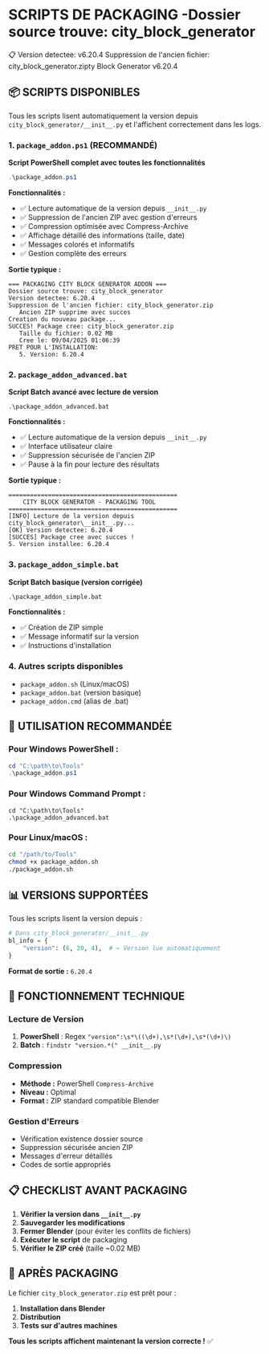 # SCRIPTS DE PACKAGING -Dossier source trouve: city_block_generator
📋 Version detectee: v6.20.4
Suppression de l'ancien fichier: city_block_generator.zipty Block Generator v6.20.4

## 📦 SCRIPTS DISPONIBLES

Tous les scripts lisent automatiquement la version depuis `city_block_generator/__init__.py` et l'affichent correctement dans les logs.

### 1. `package_addon.ps1` (RECOMMANDÉ)
**Script PowerShell complet avec toutes les fonctionnalités**

```powershell
.\package_addon.ps1
```

**Fonctionnalités :**
- ✅ Lecture automatique de la version depuis `__init__.py`
- ✅ Suppression de l'ancien ZIP avec gestion d'erreurs
- ✅ Compression optimisée avec Compress-Archive
- ✅ Affichage détaillé des informations (taille, date)
- ✅ Messages colorés et informatifs
- ✅ Gestion complète des erreurs

**Sortie typique :**
```
=== PACKAGING CITY BLOCK GENERATOR ADDON ===
Dossier source trouve: city_block_generator
Version detectee: 6.20.4
Suppression de l'ancien fichier: city_block_generator.zip
   Ancien ZIP supprime avec succes
Creation du nouveau package...
SUCCES! Package cree: city_block_generator.zip
   Taille du fichier: 0.02 MB
   Cree le: 09/04/2025 01:06:39
PRET POUR L'INSTALLATION:
   5. Version: 6.20.4
```

### 2. `package_addon_advanced.bat`
**Script Batch avancé avec lecture de version**

```batch
.\package_addon_advanced.bat
```

**Fonctionnalités :**
- ✅ Lecture automatique de la version depuis `__init__.py`
- ✅ Interface utilisateur claire
- ✅ Suppression sécurisée de l'ancien ZIP
- ✅ Pause à la fin pour lecture des résultats

**Sortie typique :**
```
===============================================
    CITY BLOCK GENERATOR - PACKAGING TOOL
===============================================
[INFO] Lecture de la version depuis city_block_generator\__init__.py...
[OK] Version detectee: 6.20.4
[SUCCES] Package cree avec succes !
5. Version installee: 6.20.4
```

### 3. `package_addon_simple.bat`
**Script Batch basique (version corrigée)**

```batch
.\package_addon_simple.bat
```

**Fonctionnalités :**
- ✅ Création de ZIP simple
- ✅ Message informatif sur la version
- ✅ Instructions d'installation

### 4. Autres scripts disponibles
- `package_addon.sh` (Linux/macOS)
- `package_addon.bat` (version basique)
- `package_addon.cmd` (alias de .bat)

## 🎯 UTILISATION RECOMMANDÉE

### Pour Windows PowerShell :
```powershell
cd "C:\path\to\Tools"
.\package_addon.ps1
```

### Pour Windows Command Prompt :
```batch
cd "C:\path\to\Tools"
.\package_addon_advanced.bat
```

### Pour Linux/macOS :
```bash
cd "/path/to/Tools"
chmod +x package_addon.sh
./package_addon.sh
```

## 📊 VERSIONS SUPPORTÉES

Tous les scripts lisent la version depuis :
```python
# Dans city_block_generator/__init__.py
bl_info = {
    "version": (6, 20, 4),  # ← Version lue automatiquement
}
```

**Format de sortie :** `6.20.4`

## 🔧 FONCTIONNEMENT TECHNIQUE

### Lecture de Version
1. **PowerShell** : Regex `"version":\s*\((\d+),\s*(\d+),\s*(\d+)\)`
2. **Batch** : `findstr "version.*(" __init__.py`

### Compression
- **Méthode :** PowerShell `Compress-Archive`
- **Niveau :** Optimal
- **Format :** ZIP standard compatible Blender

### Gestion d'Erreurs
- Vérification existence dossier source
- Suppression sécurisée ancien ZIP
- Messages d'erreur détaillés
- Codes de sortie appropriés

## 📋 CHECKLIST AVANT PACKAGING

1. **Vérifier la version dans `__init__.py`**
2. **Sauvegarder les modifications**
3. **Fermer Blender** (pour éviter les conflits de fichiers)
4. **Exécuter le script** de packaging
5. **Vérifier le ZIP créé** (taille ~0.02 MB)

## 🚀 APRÈS PACKAGING

Le fichier `city_block_generator.zip` est prêt pour :
1. **Installation dans Blender**
2. **Distribution**
3. **Tests sur d'autres machines**

**Tous les scripts affichent maintenant la version correcte !** ✅
